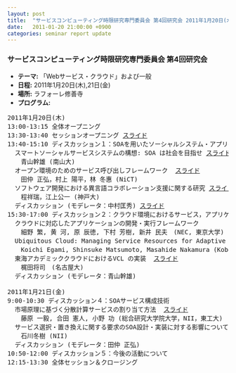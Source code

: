 ```yaml
---
layout: post
title:  "サービスコンピューティング時限研究専門委員会 第4回研究会 2011年1月20日(木),21日(金)"
date:   2011-01-20 21:00:00 +0900
categories: seminar report update
---
```


### サービスコンピューティング時限研究専門委員会 第4回研究会
- __テーマ:__ 「Webサービス・クラウド」および一般
- __日程:__ 2011年1月20日(木),21日(金)
- __場所:__ ラフォーレ修善寺
- __プログラム:__


<pre>
2011年1月20日(木)
13:00-13:15 全体オープニング
13:30-13:40 セッションオープニング <a href="/assets/file/20110120/ww2011_nakamura_opening.pdf">スライド</a>
13:40-15:10 ディスカッション１：SOAを用いたソーシャルシステム・アプリケーション
  スマートソーシャルサービスシステムの構想: SOA は社会を目指せ <a href="/assets/file/20110120/ww2011_aoyama.pdf">スライド</a>
　  青山幹雄 (南山大)
  オープン環境のためのサービス呼び出しフレームワーク  <a href="/assets/file/20110120/ww2011_mtnk.pdf">スライド</a>
　  田仲 正弘，村上 陽平，林 冬惠 (NiCT)
  ソフトウェア開発における異言語コラボレーション支援に関する研究 <a href="/assets/file/20110120/ww2011_cheng.pdf">スライド</a>
　  程祥瑞，江上公一 (神戸大)
  ディスカッション (モデレータ：中村匡秀) <a href="/assets/file/20110120/ww2011_nakamura_discussion1.pdf">スライド</a>
15:30-17:00 ディスカッション２：クラウド環境におけるサービス，アプリケーション開発
  クラウドに対応したアプリケーションの開発・実行フレームワーク
　  細野 繁, 黄 河, 原 辰徳, 下村 芳樹, 新井 民夫　(NEC, 東京大学)
  Ubiquitous Cloud: Managing Service Resources for Adaptive Ubiquitous Computing <a href="/assets/file/20110120/ww2011_egami.pdf">スライド</a>
　  Koichi Egami, Shinsuke Matsumoto, Masahide Nakamura (Kobe University)
  東海アカデミッククラウドにおけるVCL の実装  <a href="/assets/file/20110120/ww2011_kajita.pdf">スライド</a>
　  梶田将司　(名古屋大)
  ディスカッション (モデレータ：青山幹雄)

2011年1月21日(金)
9:00-10:30 ディスカッション４：SOAサービス構成技術
  市場原理に基づく分散計算サービスの割り当て方法  <a href="/assets/file/20110120/ww2011_fujiwara.pdf">スライド</a>
　  藤原 一毅, 合田 憲人, 小野 功 (総合研究大学院大学，NII，東工大)
  サービス選択・置き換えに関する要求のSOA設計・実装に対する影響について <a href="/assets/file/20110120/ww2011_ishikawa.pdf">スライド</a>
　  石川冬樹 (NII)
  ディスカッション (モデレータ：田仲 正弘)
10:50-12:00 ディスカッション５：今後の活動について
12:15-13:30 全体セッション＆クロージング
</pre>

